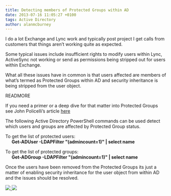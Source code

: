 ```yaml
---
title: Detecting members of Protected Groups within AD
date: 2013-07-16 11:05:27 +0100
tags: Active Directory
author: alanmcburney
---
```


I do a lot Exchange and Lync work and typically post project I get calls from customers that things aren’t working quite as expected.

Some typical issues include insufficient rights to modify users within Lync, ActiveSync not working or send as permissions being stripped out for users within Exchange.

What all these issues have in common is that users affected are members of what’s termed as Protected Groups within AD and security inheritance is being stripped from the user object.

READMORE

If you need a primer or a deep dive for that matter into Protected Groups see John Policelli’s article [here](http://policelli.com/blog/archive/2009/11/06/understanding-adminsdholder-and-protected-groups/)

The following Active Directory PowerShell commands can be used detect which users and groups are affected by Protected Group status.

To get the list of protected users:  
     **Get-ADUser -LDAPFilter "(admincount=1)" | select name**

To get the list of protected groups:  
     **Get-ADGroup -LDAPFilter "(admincount=1)" | select name**

Once the users have been removed from the Protected Groups its just a matter of enabling security inheritance for the user object from within AD and the issues should be resolved. 

    
[ ![](http://feeds.wordpress.com/1.0/comments/everythingsysadmin.wordpress.com/584/) ](http://feeds.wordpress.com/1.0/gocomments/everythingsysadmin.wordpress.com/584/) ![](http://stats.wordpress.com/b.gif?host=everythingsysadmin.wordpress.com&blog=8998607&post=584&subd=everythingsysadmin&ref=&feed=1)
